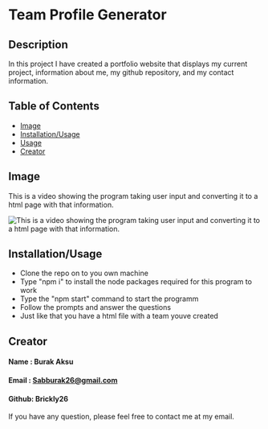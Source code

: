 # Team Profile Generator

## Description

In this project I have created a portfolio website that displays my current project, information about me, my github repository, and my contact information.

## Table of Contents

- [Image](#Image)
- [Installation/Usage](#Installation/Usage)
- [Usage](#Usage)
- [Creator](#Creator)

## Image

This is a video showing the program taking user input and converting it to a html page with that information.

![This is a video showing the program taking user input and converting it to a html page with that information.](./Assets/vid1.gif)
## Installation/Usage

- Clone the repo on to you own machine
- Type "npm i" to install the node packages required for this program to work
- Type the "npm start" command to start the programm
- Follow the prompts and answer the questions
- Just like that you have a html file with a team youve created

## Creator

#### Name : Burak Aksu
#### Email : Sabburak26@gmail.com
#### Github: Brickly26

If you have any question, please feel free to contact me at my email.